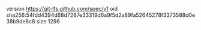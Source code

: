 version https://git-lfs.github.com/spec/v1
oid sha256:54fdd4394d68d7287e33319d6a9f5d2a89fa52645278f3373588d0e38b9de6c8
size 1296
